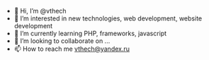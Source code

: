 - 👋 Hi, I’m @vthech
- 👀 I’m interested in new technologies, web development, website development
- 🌱 I’m currently learning PHP, frameworks, javascript
- 💞️ I’m looking to collaborate on ...
- 📫 How to reach me vthech@yandex.ru

<!---
vthech/vthech is a ✨ special ✨ repository because its `README.md` (this file) appears on your GitHub profile.
You can click the Preview link to take a look at your changes.
--->
